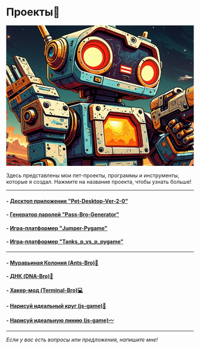 # <div class="animate__animated animate__bounce">Проекты🤖</div>
<link rel="stylesheet" href="https://cdnjs.cloudflare.com/ajax/libs/animate.css/4.1.1/animate.min.css">

![robot](images/robot.jpg)

Здесь представлены мои пет-проекты, программы и инструменты, которые я создал. Нажмите на название проекта, чтобы узнать больше!

---

#### - [Десктоп приложение "Pet-Desktop-Ver-2-0"](project1.md)
#### - [Генератор паролей "Pass-Bro-Generator"](project2.md)
#### - [Игра-платформер "Jumper-Pygame"](project3.md)
#### - [Игра-платформер "Tanks_p_vs_p_pygame"](project4.md)

---
#### - [Муравьиная Колония (Ants-Bro)🐜](..//graphs/ant/ant.html)
#### - [ДНК (DNA-Bro)🧬](..//graphs/dna/dna.html)
#### - [Хакер-мод (Terminal-Bro)💻](../hacking/hacking.md)
#### - [Нарисуй идеальный круг (js-game)🔵](../js_games/game_circle.html)
#### - [Нарисуй идеальную линию (js-game)〰️](../js_games/game_line.html)

---

*Если у вас есть вопросы или предложения, напишите мне!*
